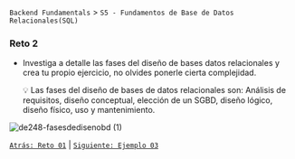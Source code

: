 `Backend Fundamentals` > `S5 - Fundamentos de Base de Datos Relacionales(SQL)` 
	
  ### Reto 2

  - Investiga a detalle las fases del diseño de bases datos relacionales y crea tu propio ejercicio, no olvides ponerle cierta complejidad.

     💡 Las fases del diseño de bases de datos relacionales son: Análisis de requisitos, diseño conceptual, elección de un SGBD, diseño lógico, diseño físico, uso y mantenimiento.
     
  ![de248-fasesdedisenobd (1)](https://user-images.githubusercontent.com/13757596/87999687-40083500-cac1-11ea-8afe-a065ecf15f09.png)

[`Atrás: Reto 01`](https://github.com/beduExpert/A2-Backend-Fundamentals-2020/tree/master/Sesion-05/Reto-01) | [`Siguiente: Ejemplo 03`](https://github.com/beduExpert/A2-Backend-Fundamentals-2020/tree/master/Sesion-05/Ejemplo-03)
